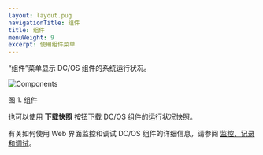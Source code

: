 ```yaml
---
layout: layout.pug
navigationTitle: 组件
title: 组件
menuWeight: 9
excerpt: 使用组件菜单
---
```


“组件”菜单显示 DC/OS 组件的系统运行状况。

![Components](/zh/1.11/img/components-ee.png)

图 1. 组件

也可以使用 **下载快照** 按钮下载 DC/OS 组件的运行状况快照。

有关如何使用 Web 界面监控和调试 DC/OS 组件的详细信息，请参阅 [监控、记录和调试](/zh/1.11/monitoring/)。
